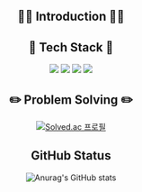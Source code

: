 <div align=center>

## 🙌🏻 Introduction 🙌🏻

<!--
**yuna4490/yuna4490** is a ✨ _special_ ✨ repository because its `README.md` (this file) appears on your GitHub profile.

Here are some ideas to get you started:

- 🔭 I’m currently working on ...
- 🌱 I’m currently learning ...
- 👯 I’m looking to collaborate on ...
- 🤔 I’m looking for help with ...
- 💬 Ask me about ...
- 📫 How to reach me: ...
- 😄 Pronouns: ...
- ⚡ Fun fact: ...
-->

 ## 🌟 Tech Stack 🌟
 <img src="https://img.shields.io/badge/Spring-6DB33F?style=flat&logo=Spring&logoColor=white"/>
 <img src="https://img.shields.io/badge/Spring Boot-6DB33F?style=flat&logo=Spring Boot&logoColor=white"/>
 <img src="https://img.shields.io/badge/Python-3776AB?style=flat&logo=Python&logoColor=white"/>
 <img src="https://img.shields.io/badge/React Native-09D3AC?style=flat&logo=Create React App&logoColor=white"/>
 
 ## ✏️ Problem Solving ✏️
 [![Solved.ac
프로필](http://mazassumnida.wtf/api/v2/generate_badge?boj=yuna0125)](https://solved.ac/yuna0125)
  
 ## GitHub Status
![Anurag's GitHub stats](https://github-readme-stats.vercel.app/api?username=yuna4490&show_icons=true&theme=radical)

  </div>
